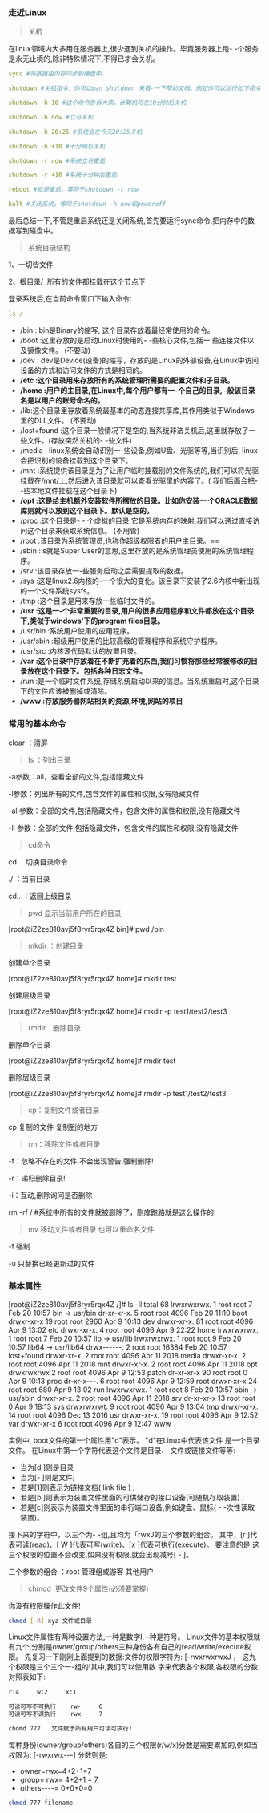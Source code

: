 ### 走近Linux

> 关机

在linux领域内大多用在服务器上,很少遇到关机的操作。毕竟服务器上跑- -个服务是永无止境的,除非特殊情况下,不得已才会关机。

```yaml
sync #将数据由内存同步到硬盘中。

shutdown #关机指令，你可以man shutdown 来看-一下帮助文档。例如你可以运行如下命令关机:

shutdown -h 10 #这个命令告诉大家，计算机将在10分钟后关机

shutdown -h now #立马关机

shutdown -h 20:25 #系统会在今天20:25关机

shutdown -h +10 #十分钟后关机

shutdown -r now #系统立马重启

shutdown -r +10 #系统十分钟后重启

reboot #就是重启，等同于shutdown -r now

halt #关闭系统，等同于shutdown -h now和poweroff

```

最后总结一下,不管是重启系统还是关闭系统,首先要运行sync命令,把内存中的数据写到磁盘中。



> 系统目录结构

1、一切皆文件

2、根目录/ ,所有的文件都挂载在这个节点下

登录系统后,在当前命令窗口下输入命令:

```yaml
ls /
```

* /bin : bin是Binary的缩写, 这个目录存放着最经常使用的命令。
* /boot :这里存放的是启动Linux时使用的- -些核心文件,包括一 些连接文件以及镜像文件。 (不要动)
* /dev : dev是Device(设备)的缩写，存放的是Linux的外部设备,在Linux中访问设备的方式和访问文件的方式是相同的。
* **/etc :这个目录用来存放所有的系统管理所需要的配置文件和子目录。**
* **/home :用户的主目录,在Linux中,每个用户都有一-个自己的目录, -般该目录名是以用户的账号命名的。**
* /lib:这个目录里存放着系统最基本的动态连接共享库,其作用类似于Windows里的DLL文件。 (不要动)
* /lost+found :这个目录一般情况下是空的,当系统非法关机后,这里就存放了一些文件。(存放突然关机的- -些文件)
* /media : linux系统会自动识别一-些设备,例如U盘、光驱等等,当识别后, linux会把识别的设备挂载到这个目录下。
* /mnt :系统提供该目录是为了让用户临时挂载别的文件系统的,我们可以将光驱挂载在/mnt/上,然后进入该目录就可以查看光驱里的内容了。( 我们后面会把- -些本地文件挂载在这个目录下)
* **/opt :这是给主机额外安装软件所摆放的目录。比如你安装一 个ORACLE数据库则就可以放到这个目录下。默认是空的。**
* /proc :这个目录是- - 个虚拟的目录,它是系统内存的映射,我们可以通过直接访问这个目录来获取系统信息。 (不用管)
* /root :该目录为系统管理员,也称作超级权限者的用户主目录。==
* /sbin : s就是Super User的意思,这里存放的是系统管理员使用的系统管理程序。
* /srv :该目录存放一-些服务启动之后需要提取的数据。
* /sys :这是linux2.6内核的-一个很大的变化。该目录下安装了2.6内核中新出现的一个文件系统sysfs。
* /tmp :这个目录是用来存放一些临时文件的。
* **/usr :这是一-个非常重要的目录,用户的很多应用程序和文件都放在这个目录下,类似于windows'下的program files目录。**
* /usr/bin :系统用户使用的应用程序。
* /usr/sbin :超级用户使用的比较高级的管理程序和系统守护程序。
* /usr/src :内核源代码默认的放置目录。
* **/var :这个目录中存放着在不断扩充着的东西,我们习惯将那些经常被修改的目录放在这个目录下。包括各种日志文件。**
* /run :是一个临时文件系统,存储系统启动以来的信息。当系统重启时,这个目录下的文件应该被删掉或清除。
* **/www :存放服务器网站相关的资源,环境,网站的项目**



### 常用的基本命令

clear ：清屏

> ls ：列出目录

-a参数：all，查看全部的文件,包括隐藏文件

-l参数：列出所有的文件,包含文件的属性和权限,没有隐藏文件

-al 参数：全部的文件,包括隐藏文件，包含文件的属性和权限,没有隐藏文件

-ll  参数：全部的文件,包括隐藏文件，包含文件的属性和权限,没有隐藏文件



> cd命令

cd ：切换目录命令

./ ：当前目录

cd.. ：返回上级目录



> pwd  显示当前用户所在的目录

[root@iZ2ze810avj5f8ryr5rqx4Z bin]# pwd
/bin



> mkdir ：创建目录

创建单个目录

[root@iZ2ze810avj5f8ryr5rqx4Z home]# mkdir test  

创建层级目录

[root@iZ2ze810avj5f8ryr5rqx4Z home]# mkdir -p test1/test2/test3



> rmdir：删除目录

删除单个目录

[root@iZ2ze810avj5f8ryr5rqx4Z home]# rmdir test  

删除层级目录

[root@iZ2ze810avj5f8ryr5rqx4Z home]# rmdir -p test1/test2/test3



> cp：复制文件或者目录

cp 复制的文件 复制到的地方 



> rm：移除文件或者目录

-f：忽略不存在的文件,不会出现警告,强制删除!

-r：递归删除目录!

-i：互动,删除询问是否删除

rm -rf /	#系统中所有的文件就被删除了，删库跑路就是这么操作的!



> mv  移动文件或者目录  也可以重命名文件

-f 强制

-u 只替换已经更新过的文件



### 基本属性

[root@iZ2ze810avj5f8ryr5rqx4Z /]# ls -ll
total 68
lrwxrwxrwx.  1 root root     7 Feb 20 10:57 bin -> usr/bin
dr-xr-xr-x.  5 root root  4096 Feb 20 11:10 boot
drwxr-xr-x  19 root root  2960 Apr  9 10:13 dev
drwxr-xr-x. 81 root root  4096 Apr  9 13:02 etc
drwxr-xr-x.  4 root root  4096 Apr  9 22:22 home
lrwxrwxrwx.  1 root root     7 Feb 20 10:57 lib -> usr/lib
lrwxrwxrwx.  1 root root     9 Feb 20 10:57 lib64 -> usr/lib64
drwx------.  2 root root 16384 Feb 20 10:57 lost+found
drwxr-xr-x.  2 root root  4096 Apr 11  2018 media
drwxr-xr-x.  2 root root  4096 Apr 11  2018 mnt
drwxr-xr-x.  2 root root  4096 Apr 11  2018 opt
drwxrwxrwx   2 root root  4096 Apr  9 12:53 patch
dr-xr-xr-x  90 root root     0 Apr  9 10:13 proc
dr-xr-x---.  6 root root  4096 Apr  9 12:59 root
drwxr-xr-x  24 root root   680 Apr  9 13:02 run
lrwxrwxrwx.  1 root root     8 Feb 20 10:57 sbin -> usr/sbin
drwxr-xr-x.  2 root root  4096 Apr 11  2018 srv
dr-xr-xr-x  13 root root     0 Apr  9 18:13 sys
drwxrwxrwt.  9 root root  4096 Apr  9 13:04 tmp
drwxr-xr-x. 14 root root  4096 Dec 13  2016 usr
drwxr-xr-x. 19 root root  4096 Apr  9 12:52 var
drwxr-xr-x   6 root root  4096 Apr  9 12:47 www

实例中, boot文件的第一个属性用"d"表示。 "d"在Linux中代表该文件 是一个目录文件。
在Linux中第一个字符代表这个文件是目录、 文件或链接文件等等:

* 当为[d ]则是目录
* 当为[- ]则是文件;
* 若是[1]则表示为链接文档( link file ) ;
* 若是[b ]则表示为装置文件里面的可供储存的接口设备(可随机存取装置) ;
* 若是[c]则表示为装置文件里面的串行端口设备,例如键盘、鼠标( - -次性读取装置)。

接下来的字符中，以三个为- -组,且均为「rwxJ的三个参数的组合。
其中，[r ]代表可读(read)、[ W ]代表可写(write)、[x ]代表可执行(execute)。
要注意的是,这三个权限的位置不会改变,如果没有权限,就会出现减号[ - ]。

三个参数的组合 ：root		管理组或游客 	其他用户

> chmod :更改文件9个属性(必须要掌握)

你没有权限操作此文件!

```bash
chmod [-R] xyz 文件或目录
```

Linux文件属性有两种设置方法,一种是数字I, -种是符号。
Linux文件的基本权限就有九个,分别是owner/group/others三种身份各有自己的read/write/execute权限。
先复习一下刚刚上面提到的数据:文件的权限字符为: [-rwxrwxrwxJ ， 这九个权限是三个三个一-组的!其中,我们可以使用数
字来代表各个权限,各权限的分数对照表如下:

```bash
r:4		w:2		x:1

可读可写不可执行	rw-		6
可读可写不课执行	rwx		7

chomd 777	文件赋予所有用户可读可执行!
```

每种身份(owner/group/others)各自的三个权限(r/w/x)分数是需要累加的,例如当权限为: [-rwxrwx---] 分数则是:

* owner=rwx=4+2+1=7
* group= rwx= 4+2+1 = 7
* others----= 0+0+0=0

```bash
chmod 777 filename
```





